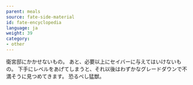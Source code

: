```yaml
---
parent: meals
source: fate-side-material
id: fate-encyclopedia
language: ja
weight: 39
category:
- other
---
```


衛宮邸にかかせないもの。
あと、必要以上にセイバーに与えてはいけないもの。
下手にレベルをあげてしまうと、それ以後はわずかなグレードダウンで不満そうに見つめてきます。
恐るベし猛獣。
